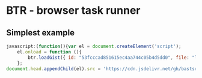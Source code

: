 # BTR - browser task runner


## Simplest example

```js
javascript:(function(){var el = document.createElement('script');
    el.onload = function (){
        btr.loadGist({ id: "53fcccad851615ec4aa744c05b4d5dd0", file: "load.js" });
    };
document.head.appendChild(el).src = 'https://cdn.jsdelivr.net/gh/bastsoft/btr@v0.3.1/dist/btr.js';})();
```